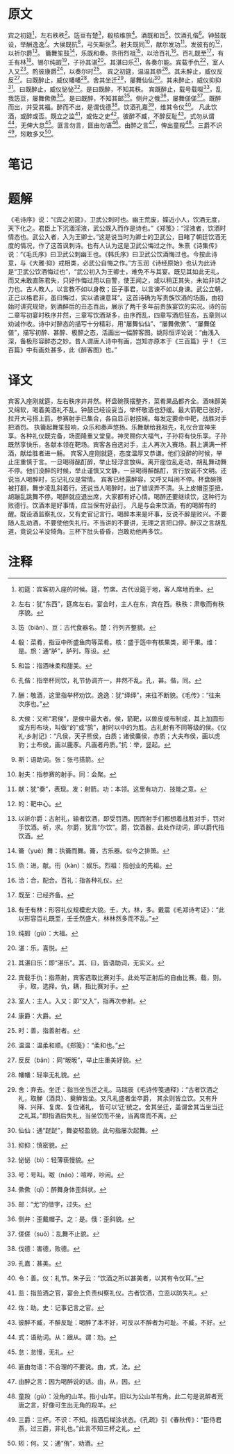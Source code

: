 # 原文
宾之初筵[^1]，左右秩秩[^2]。笾豆有楚[^3]，殽核维旅[^4]。酒既和旨[^5]，饮酒孔偕[^6]。钟鼓既设，举酬逸逸[^7]。大侯既抗[^8]，弓矢斯张[^9]。射夫既同[^10]，献尔发功[^11]。发彼有的[^12]，以祈尔爵[^13]。
籥舞笙鼓[^14]，乐既和奏。烝衎烈祖[^15]，以洽百礼[^16]。百礼既至[^17]，有壬有林[^18]。锡尔纯嘏[^19]，子孙其湛[^20]。其湛曰乐[^21]，各奏尔能。宾载手仇[^22]，室人入又[^23]。酌彼康爵[^24]，以奏尔时[^25]。
宾之初筵，温温其恭[^26]。其未醉止，威仪反反[^27]。曰既醉止，威仪幡幡[^28]。舍其坐迁[^29]，屡舞仙仙[^30]。其未醉止，威仪抑抑[^31]。曰既醉止，威仪怭怭[^32]。是曰既醉，不知其秩。
宾既醉止，载号载呶[^33]，乱我笾豆，屡舞僛僛[^34]。是曰既醉，不知其邮[^35]。侧弁之俄[^36]，屡舞傞傞[^37]。既醉而出，并受其福。醉而不出，是谓伐德[^38]。饮酒孔嘉[^39]，维其令仪[^40]。
凡此饮酒，或醉或否。既立之监[^41]，或佐之史[^42]。彼醉不臧，不醉反耻[^43]。式勿从谓[^44]，无俾大怠[^45]。匪言勿言，匪由勿语[^46]。由醉之言[^47]，俾出童羖[^48]。三爵不识[^49]，矧敢多又[^50]。
# 笔记

# 题解
《毛诗序》说：“《宾之初筵》，卫武公刺时也。幽王荒废，媟近小人，饮酒无度，天下化之。君臣上下沉湎淫液，武公既入而作是诗也。”《郑笺》：“淫液者，饮酒时情态也。武公入者，入为王卿士。”这是说当时为卿士的卫武公，目睹了朝廷饮酒无度的情况，作了这首讽刺诗。也有人认为这是卫武公悔过之作。朱熹《诗集传》说：“《毛氏序》曰卫武公刺幽王也。《韩氏序》曰卫武公饮酒悔过也。今按此诗意，与《大雅·抑》戒相类，必武公自悔之作。”方玉润《诗经原始》也认为此诗是“卫武公饮酒悔过也”，“武公初入为王卿士，难免不与其宴。既见其如此无礼，而又未敢直陈君失，只好作悔过用以自警，使王闻之，或以稍正其失，未始非诗之力也。古人教人，以言教不如以身教；臣子事君，以言谏不如以身谏。武公立朝，正己以格君非，虽曰悔过，实以谲谏意耳”。这首诗确为写贵族饮酒的场面，由初始时讲究规矩，到酒醉后的丑态百出，展示了两千多年前贵族宴饮的实况。诗的前二章写初宴时秩序井然，三章写饮酒渐多，由序而乱，四章写酒后狂态，五章则以劝诫作收。诗中对醉态的描写十分精彩，用“屡舞仙仙”、“屡舞僛僛”、“屡舞傞傞”，描写初醉、甚醉、极醉之态，活画出一幅醉客图。姚际恒评论说：“由浅入深，备极形容醉态之妙。昔人谓唐人诗中有画，岂知亦原本于《三百篇》乎！《三百篇》中有画处甚多，此《醉客图》也。”
# 译文
宾客入座刚就筵，左右秩序井井然。杯盘碗筷摆整齐，菜肴果品都齐全。酒味醇美又绵软，喝着美酒礼不乱。钟鼓已经设妥当，举杯敬酒也舒缓。最大箭靶已张好，拉开大弓搭上箭。参赛射手已集合，各自显示射技娴。每发定要命中靶，战胜对手把酒罚。
执籥起舞笙鼓响，众乐和奏声悠扬。乐舞献给我祖先，礼仪合宜神来享。各种礼仪既完备，场面隆重又堂皇。神灵赐你大福气，子孙将有快乐享。子孙既然享快乐，各献本领在靶场。宾客各自选对手，主人再次入赛场。斟上满满一杯酒，献给胜者进一觞。
宾客入座刚就筵，态度温厚又恭谦。他们没醉的时候，举止庄重慎于言。一旦喝得酩酊醉，举止轻浮言放纵。离开座位乱走动，胡乱舞动舞不停。他们没醉的时候，举止谨慎又文静，一旦喝得醉酩酊，言行放诞不文明。还说当人喝醉时，忘记礼仪是常情。
宾客已经露醉容，又呼又叫闹不停。杯盘碗筷被打翻，舞步凌乱斜着行。还说当人喝醉时，出了错误弄不清。头上皮帽歪歪扭，胡蹦乱跳舞不停。喝醉就应退出席，大家都有好心情。喝醉还要继续饮，这种行为败德行。饮酒本是好事情，应当保有好品行。
凡是与会来饮酒，有的喝醉有的醒。既设酒监察礼仪，又有史官记言行。喝醉本来是坏事，反说不醉是败兴。不要随人乱劝酒，不要使他失礼行。不当讲的不要讲，无理之言把口停。醉汉之言胡乱道，竟说公羊没犄角。三杯下肚头昏昏，岂敢劝他再多饮。
# 注释

[^1]: 初筵：宾客初入座的时候。筵，竹席。古代设筵于地，客人席地而坐。
[^2]: 左右：犹“东西”，筵席左右。宴会时，主人在东，宾在西。秩秩：肃敬而有秩序貌。
[^3]: 笾（biān）、豆：古代食器名。楚：行列齐整貌。
[^4]: 殽：菜肴，指豆中所盛鱼肉等菜肴。核：盛于笾中有核果类，即干果。维：是。旅：通“胪”，胪列，陈设。
[^5]: 和旨：指酒味柔和甜美。
[^6]: 孔偕：指举杯同饮，礼节协调齐一，井然不乱。孔，甚。偕，同。
[^7]: 酬：敬酒，这里指举杯劝饮。逸逸：犹“绎绎”，来往不断貌。《毛传》：“往来次序也。”
[^8]: 大侯：又称“君侯”，是侯中最大者。侯，箭靶，以兽皮或布制成，其上加圆形或方形布块，叫做“的”或“鹄”，射时以中的为胜。古礼射有不同等级的侯。《仪礼·乡射记》：“凡侯，天子熊侯，白质；诸侯麋侯，赤质；大夫布侯，画以虎豹；士布侯，画以鹿豕。凡画者丹质。”抗：举，竖起。
[^9]: 斯：语助词。张：张弓搭箭。
[^10]: 射夫：指参赛的射手。同：会聚。
[^11]: 献：犹“奏”，表现。发：射箭。功：本领。这里有功力、技能之意。
[^12]: 的：靶中心。
[^13]: 以祈尔爵：古射礼，输者饮酒，即受罚酒。因而射手们都想着战胜对手，罚对手饮酒。祈，求。尔爵，犹言“尔饮”。爵，饮酒器，此处作动词，即以爵代指饮酒。
[^14]: 籥（yuè）舞：执籥而舞。籥，古乐器。似今之排箫。
[^15]: 烝：进，献。衎（kàn）：娱乐。烈祖：指创业的先祖。
[^16]: 洽：合，配合。百礼：指各种礼仪。
[^17]: 既至：已经齐备。
[^18]: 有壬有林：形容礼仪规模宏大貌。壬，大。林，多。戴震《毛郑诗考证》：“此以形容百礼既至，壬壬然盛大，林林然多而不乱。”
[^19]: 纯嘏（gǔ）：大福。
[^20]: 湛：乐，喜悦。
[^21]: 其湛曰乐：即“湛乐”。其、曰，皆语助词，无实义。
[^22]: 宾载手仇：指燕射，宾客选取比赛对手。此处写正射后的自由比赛。载，则。手，取，选择。仇，耦，指比赛对手。
[^23]: 室人：主人。入又：即“又入”，指再次参射。
[^24]: 康爵：大爵。
[^25]: 时：善，指善射者。
[^26]: 温温：温柔和顺。《郑笺》：“柔和也。”
[^27]: 反反（bǎn）：同“昄昄”，举止庄重美好貌。
[^28]: 幡幡：轻率无礼貌。
[^29]: 舍：弃去。坐迁：指当坐当迁之礼。马瑞辰《毛诗传笺通释》：“古者饮酒之礼，取觯（酒具）、奠觯皆坐。又凡礼盛者坐卒爵， 其余则皆立饮。又有升降、兴拜、复席、复位诸礼， 皆可以‘迁’统之。舍其坐迁，盖谓舍其当坐当迁之礼耳。”即指酒后失礼，当坐饮而不坐，当离席而不离。
[^30]: 仙仙：通“跹跹”，舞姿轻盈貌。此句指屡次起舞。
[^31]: 抑抑：慎密貌。
[^32]: 怭怭（bì）：轻薄亵慢貌。
[^33]: 号：号叫。呶（náo）：喧哗，吵闹。
[^34]: 僛僛（qī）：醉舞身体歪斜状。
[^35]: 邮：“尤”的借字，过失。
[^36]: 侧弁：歪戴帽子。之：是。俄：歪斜貌。
[^37]: 傞傞（suō）：乱舞不止貌。
[^38]: 伐德：害德，败德。
[^39]: 孔嘉：甚美。
[^40]: 令：善。仪：礼节。朱子云：“饮酒之所以甚美者，以其有令仪耳。”
[^41]: 监：指监酒之官，宴会上负责纠察礼仪。古者饮酒，立监以防失礼。
[^42]: 佐：助。史：记事记言之官。
[^43]: 彼醉不臧，不醉反耻：喝醉了本不好，可反以不醉者为可耻。不臧，不好。
[^44]: 式：语助词。从：跟从。谓：劝。
[^45]: 怠：怠慢，无礼。
[^46]: 匪由勿语：不合理的不要说。由，式，法。
[^47]: 由醉之言：因为喝醉说的话。由，从，因。
[^48]: 童羖（gǔ）：没角的山羊。指小山羊。旧以为公山羊有角。此二句是说醉者荒唐之言，好像可生出无角的羖羊。
[^49]: 三爵：三杯。不识：不知。指酒后糊涂状态。《孔疏》引《春秋传》：“臣侍君燕，过三爵，非礼也。”此言不知三杯之礼。
[^50]: 矧：何。又：通“侑”，劝酒。